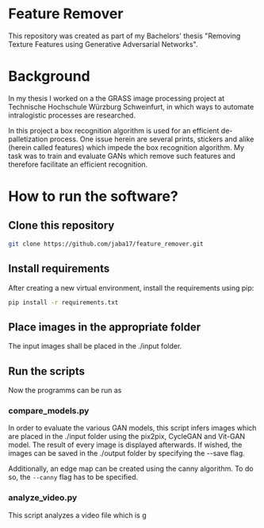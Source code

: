 # Feature Remover

This repository was created as part of my Bachelors' thesis "Removing Texture Features using Generative Adversarial Networks". 

# Background
In my thesis I worked on a the GRASS image processing project at Technische Hochschule Würzburg Schweinfurt, in which ways to automate intralogistic processes are researched. 

In this project a box recognition algorithm is used for an efficient de-palletization process. 
One issue herein are several prints, stickers and alike (herein called features) which impede the box recognition algorithm.
My task was to train and evaluate GANs which remove such features and therefore facilitate an efficient recognition. 

# How to run the software? 

## Clone this repository
```bash
git clone https://github.com/jaba17/feature_remover.git
```
## Install requirements
After creating a new virtual environment, install the requirements using pip:

```bash
pip install -r requirements.txt
```

## Place images in the appropriate folder
 
The input images shall be placed in the ./input folder. 


## Run the scripts
Now the programms can be run as 

### compare_models.py
In order to evaluate the various GAN models, this script infers images which are placed in the ./input folder using the pix2pix, CycleGAN and Vit-GAN model. 
The result of every image is displayed afterwards. 
If wished, the images can be saved in the ./output folder by specifying the --save flag.

Additionally, an edge map can be created using the canny algorithm. To do so, the `--canny` flag has to be specified.


### analyze_video.py
This script analyzes a video file which is g